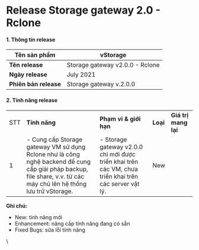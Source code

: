 # Release Storage gateway 2.0 - Rclone

#### 1. Thông tin release 

| **Tên sản phẩm**      | vStorage                        |
| --------------------- | ------------------------------- |
| **Tên release**       | Storage gateway v2.0.0 - Rclone |
| **Ngày release**      | July 2021                       |
| **Phiên bản release** | Storage gateway v.2.0.0         |

#### 2. Tính năng release 

|  |  |  |  |  |
| --- | --- | --- | --- | --- |
| STT | **Tính năng** | **Phạm vi & giới hạn** | **Loại** | **Giá trị mang lại** |
| 1 | - Cung cấp Storage gateway VM sử dụng Rclone như là công nghệ backend để cung cấp giải pháp backup, file share, v.v. từ các máy chủ lên hệ thống lưu trữ vStorage. | - Storage gateway v2.0.0 chỉ mới được triển khai trên các VM, chưa triển khai trên các server vật lý. | New |  |

**Ghi chú:**

* New: tính năng mới
* Enhancement: nâng cấp tính năng đang có sẵn
* Fixed Bugs: sửa lỗi tính năng

\
